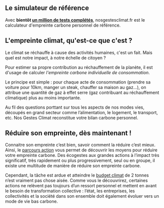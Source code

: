 ## Le simulateur de référence

Avec **bientôt [un million de tests complétés](/stats)**, nosgestesclimat.fr est le calculateur d'empreinte carbone personnel de référence.

## L'empreinte climat, qu'est-ce que c'est ?

Le climat se réchauffe à cause des activités humaines, c'est un fait. Mais quel est notre impact, à notre échelle de citoyen ?

Pour estimer sa propre contribution au réchauffement de la planète, il est d'usage de calculer _l'empreinte carbone individuelle de consommation_.

Le principe est simple : pour chaque acte de consommation (prendre sa voiture pour 10km, manger un steak, chauffer sa maison au gaz...), on attribue une quantité de gaz à effet serre (gaz contribuant au réchauffement climatique) plus au moins importante.

Au fil des questions porttant sur tous les aspects de nos modes vies, découpés en grand secteur comme l’alimentation, le logement, le transport, etc. Nos Gestes Climat reconstitue votre bilan carbone personnel.

## Réduire son empreinte, dès maintenant !

Connaitre son empreinte c’est bien, savoir comment la réduire c’est mieux. Ainsi, le [parcours action](https://nosgestesclimat.fr/actions/liste) vous permet de découvrir les moyens pour réduire votre empreinte carbone. Des écogestes aux grandes actions à l’impact très significatif, très rapidement ou plus progressivement, seul ou en groupe, il existe une multitude de manière de réduire son empreinte carbone.

Cependant, la tâche est ardue et atteindre le [budget climat](https://datagir.ademe.fr/blog/budget-empreinte-carbone-c-est-quoi/) de 2 tonnes n’est vraiment pas chose aisée. Comme vous le découvrirez, certaines actions ne relèvent pas toujours d’un ressort personnel et mettent en avant le besoin de transformation collective : l’état, les entreprises, les collectivités et la société dans son ensemble doit également évoluer vers un mode de vie bas carbone.
